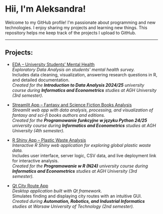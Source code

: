 # Hii, I'm Aleksandra!

Welcome to my GitHub profile! I'm passionate about programming and new technologies. I enjoy sharing my projects and learning new things. This repository helps me keep track of the projects I upload to GitHub.

---

## Projects: 
- [EDA – University Students’ Mental Health](https://github.com/aleksandrak671/EDA-Zdrowie-psychiczne-Student-w-University-Students-Mental-Health-)  
  *Exploratory Data Analysis on students' mental health survey.*  
  Includes data cleaning, visualization, answering research questions in R, and detailed documentation.  
  _Created for the **Introduction to Data Analysis 2024/25** university course during **Informatics and Econometrics** studies at AGH University (3rd semester)._

- [Streamlit App – Fantasy and Science Fiction Books Analysis](https://github.com/aleksandrak671/Streamlit-App-Fantasy-and-Science-Fiction-Books-Analysis-of-Authors-and-Number-of-Editions)  
  *Streamlit web app with data analysis, processing, and visualization of fantasy and sci-fi books authors and editions.*  
  _Created for the **Programowanie funkcyjne w języku Python 24/25** university course during **Informatics and Econometrics** studies at AGH University (4th semester)._

- [R Shiny App – Plastic Waste Analysis](https://github.com/aleksandrak671/R-Shiny)  
  *Interactive R Shiny web application for exploring global plastic waste data.*  
  Includes user interface, server logic, CSV data, and live deployment link for interactive analysis.  
  _Created for the **Programowanie w R (N24)** university course during **Informatics and Econometrics** studies at AGH University (3rd semester)._

- [Qt City Route App](https://github.com/aleksandrak671/Qt-City-Route-App)  
  *Desktop application built with Qt framework.*  
  Simulates finding and displaying city routes with an intuitive GUI.  
  _Created during **Automation, Robotics, and Industrial Informatics** studies at Warsaw University of Technology (2nd semester)._
